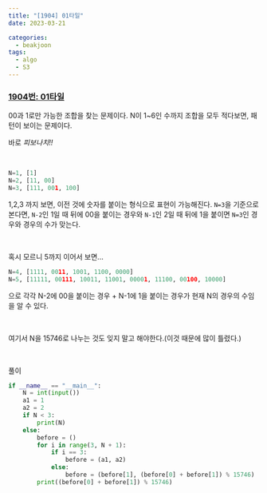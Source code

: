 ```yaml
---
title: "[1904] 01타일"
date: 2023-03-21

categories:
  - beakjoon
tags:
  - algo
  - S3
---
```

### [1904번: 01타일](https://www.acmicpc.net/problem/1904)

00과 1로만 가능한 조합을 찾는 문제이다. N이 1~6인 수까지 조합을 모두 적다보면, 패턴이 보이는 문제이다.

바로 *피보나치!!*

<br>

```python
N=1, [1]
N=2, [11, 00]
N=3, [111, 001, 100]
```

1,2,3 까지 보면, 이전 것에 숫자를 붙이는 형식으로 표현이 가능해진다.
`N=3`을 기준으로 본다면, `N-2`인 1일 때 뒤에 00을 붙이는 경우와 
`N-1`인 2일 때 뒤에 1을 붙이면 `N=3`인 경우와 경우의 수가 맞는다.

<br>

혹시 모르니 5까지 이어서 보면...

``` python
N=4, [1111, 0011, 1001, 1100, 0000]
N=5, [11111, 00111, 10011, 11001, 00001, 11100, 00100, 10000]
```

으로 각각 N-2에 00을 붙이는 경우 + N-1에 1을 붙이는 경우가 현재 N의 경우의 수임을
알 수 있다.

<br>

여기서 N을 15746로 나누는 것도 잊지 말고 해야한다.(이것 때문에 많이 틀렸다.)


<br>
  
풀이

```python
if __name__ == "__main__":
    N = int(input())
    a1 = 1
    a2 = 2
    if N < 3:
        print(N)
    else:
        before = ()
        for i in range(3, N + 1):
            if i == 3:
                before = (a1, a2)
            else:
                before = (before[1], (before[0] + before[1]) % 15746)
        print((before[0] + before[1]) % 15746)
```
